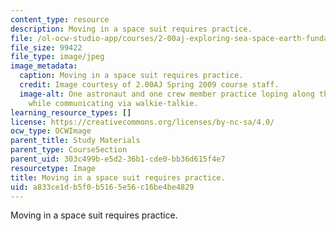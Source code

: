 ```yaml
---
content_type: resource
description: Moving in a space suit requires practice.
file: /ol-ocw-studio-app/courses/2-00aj-exploring-sea-space-earth-fundamentals-of-engineering-design-spring-2009/a833ce1db5f0b5165e56c16be4be4829_3.jpeg
file_size: 99422
file_type: image/jpeg
image_metadata:
  caption: Moving in a space suit requires practice.
  credit: Image courtesy of 2.00AJ Spring 2009 course staff.
  image-alt: One astronaut and one crew member practice loping along the sidewalk
    while communicating via walkie-talkie.
learning_resource_types: []
license: https://creativecommons.org/licenses/by-nc-sa/4.0/
ocw_type: OCWImage
parent_title: Study Materials
parent_type: CourseSection
parent_uid: 303c499b-e5d2-36b1-cde0-bb36d615f4e7
resourcetype: Image
title: Moving in a space suit requires practice.
uid: a833ce1d-b5f0-b516-5e56-c16be4be4829
---
```

Moving in a space suit requires practice.